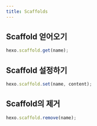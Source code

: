 ```yaml
---
title: Scaffolds
---
```

## Scaffold 얻어오기

``` js
hexo.scaffold.get(name);
```

## Scaffold 설정하기

``` js
hexo.scaffold.set(name, content);
```

## Scaffold의 제거

``` js
hexo.scaffold.remove(name);
```